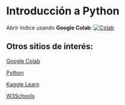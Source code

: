 # Introducción a Python

Abrir índice usando **Google Colab**: [![Colab](https://colab.research.google.com/assets/colab-badge.svg)](https://colab.research.google.com/github/vbatiz/intro-python/blob/main/notebooks/IntroPython_00.ipynb)


## Otros sitios de interés:
[Google Colab](http://colab.research.google.com)

[Python](https://www.python.org/)

[Kaggle Learn](https://www.kaggle.com/learn)

[W3Schools](https://www.w3schools.com/)